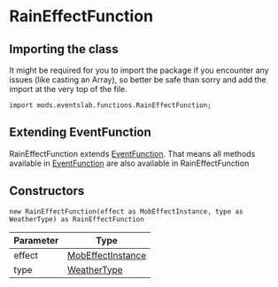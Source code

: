 # RainEffectFunction

## Importing the class

It might be required for you to import the package if you encounter any issues (like casting an Array), so better be safe than sorry and add the import at the very top of the file.
```zenscript
import mods.eventslab.functions.RainEffectFunction;
```


## Extending EventFunction

RainEffectFunction extends [EventFunction](/mods/eventslab/functions/EventFunction). That means all methods available in [EventFunction](/mods/eventslab/functions/EventFunction) are also available in RainEffectFunction

## Constructors


```zenscript
new RainEffectFunction(effect as MobEffectInstance, type as WeatherType) as RainEffectFunction
```
| Parameter |                               Type                                |
|-----------|-------------------------------------------------------------------|
| effect    | [MobEffectInstance](/vanilla/api/entity/effect/MobEffectInstance) |
| type      | [WeatherType](/mods/eventslab/conditions/WeatherType)             |



